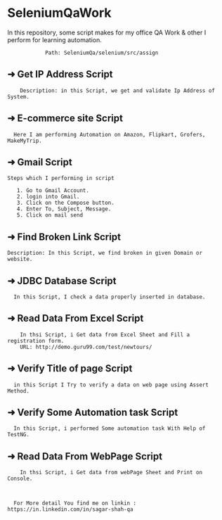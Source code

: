 # SeleniumQaWork
  In this repository, some script makes for my office QA Work & other I perform for learning automation.
              
                Path: SeleniumQa/selenium/src/assign
## ➜ Get IP Address Script
      
        Description: in this Script, we get and validate Ip Address of System.

## ➜ E-commerce site Script
      Here I am performing Automation on Amazon, Flipkart, Grofers, MakeMyTrip.

## ➜ Gmail Script
    Steps which I performing in script
                         
       1. Go to Gmail Account.
       2. login into Gmail.
       3. Click on the Compose button.
       4. Enter To, Subject, Message.
       5. Click on mail send


## ➜ Find Broken Link Script
    Description: In this Script, we find broken in given Domain or website.
    
## ➜ JDBC Database Script
      In this Script, I check a data properly inserted in database.
      
## ➜ Read Data From Excel Script
        In thsi Script, i Get data from Excel Sheet and Fill a registration form.
        URL: http://demo.guru99.com/test/newtours/
        
## ➜ Verify Title of page Script
      in this Script I Try to verify a data on web page using Assert Method.

## ➜ Verify Some Automation task Script
      In this Script, i performed Some automation task With Help of TestNG.
      
## ➜ Read Data From WebPage Script
        In thsi Script, i Get data from webPage Sheet and Print on Console.
      
      
      
      For More detail You find me on linkin : https://in.linkedin.com/in/sagar-shah-qa
